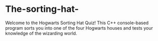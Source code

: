 # The-sorting-hat-
Welcome to the Hogwarts Sorting Hat Quiz! This C++ console-based program sorts you into one of the four Hogwarts houses and tests your knowledge of the wizarding world.
